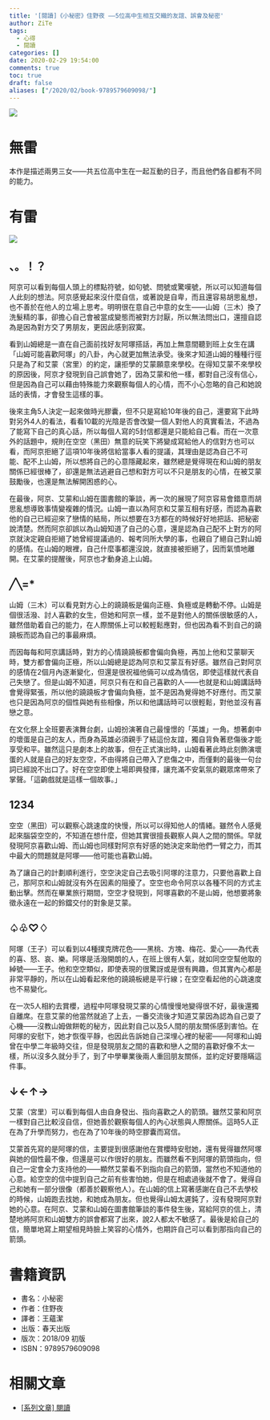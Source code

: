 ```yaml
---
title: '[閱讀]《小秘密》住野夜 ——5位高中生相互交織的友誼、誤會及秘密'
author: ZiTe
tags:
  - 心得
  - 閱讀
categories: []
date: 2020-02-29 19:54:00
comments: true
toc: true
draft: false
aliases: ["/2020/02/book-9789579609098/"]
---
```

![](https://1.bp.blogspot.com/-dyp4UAhn1ps/XonImPxgtAI/AAAAAAAACD4/IHfr0aL30LY-cjRsvlhCpZBp8H9Zbr-YACKgBGAsYHg/s640/DSC_0001.JPG)


# 無雷

本作是描述兩男三女——共五位高中生在一起互動的日子，而且他們各自都有不同的能力。

<!--more-->

# 有雷

![](https://1.bp.blogspot.com/-4PoRHEhBedE/XonImH80rYI/AAAAAAAACD4/yeznF4TpOd45uyNrJuD90WDcL6FdPkX8ACKgBGAsYHg/s640/DSC_0003.JPG)

## 、。！？

阿京可以看到每個人頭上的標點符號，如句號、問號或驚嘆號，所以可以知道每個人此刻的想法。阿京感覺起來沒什麼自信，或著說是自卑，而且還容易胡思亂想，也不善於在他人的立場上思考。明明很在意自己中意的女生——山姆（三木）換了洗髮精的事，卻擔心自己會被當成變態而被對方討厭，所以無法問出口，還擅自認為是因為對方交了男朋友，更因此感到寂寞。

看到山姆總是一直在自己面前找好友阿塚搭話，再加上無意間聽到班上女生在講「山姆可能喜歡阿塚」的八卦，內心就更加無法承受。後來才知道山姆的種種行徑只是為了和艾蒙（宮里）的約定，讓拒學的艾蒙願意來學校。在得知艾蒙不來學校的原因後，阿京才發現到自己誤會她了，因為艾蒙和他一樣，都對自己沒有信心，但是因為自己可以藉由特殊能力來觀察每個人的心情，而不小心忽略的自己和她說話的表情，才會發生這樣的事。

後來主角5人決定一起來做時光膠囊，但不只是寫給10年後的自己，還要寫下此時對另外4人的看法，看看10載的光陰是否會改變一個人對他人的真實看法，不過為了能寫下自己的真心話，所以每個人寫的5封信都還是只能給自己看。而在一次意外的話題中，規則在空空（黑田）無意的玩笑下將變成寫給他人的信對方也可以看，而阿京拒絕了這項10年後將信給當事人看的提議，其理由是認為自己不可能、配不上山姆，所以想將自己的心意隱藏起來，雖然總是覺得現在和山姆的朋友關係已經很棒了，卻還是無法逃避自己想和對方可以不只是朋友的心情，在被艾蒙鼓勵後，也還是無法解開困惑的心。

在最後，阿京、艾蒙和山姆在圖書館的筆談，再一次的展現了阿京容易會錯意而胡思亂想導致事情變複雜的情況。山姆一直以為阿京和艾蒙互相有好感，而認為喜歡他的自己已經迎來了戀情的結局，所以想要在3方都在的時候好好地把話、把秘密說清楚。然而阿京卻誤以為山姆知道了自己的心意，還是認為自己配不上對方的阿京就決定親自拒絕了她曾經提議過的、報考同所大學的事，也親自了絕自己對山姆的感情。在山姆的眼裡，自己什麼事都還沒說，就直接被拒絕了，因而氣憤地離開。在艾蒙的提醒後，阿京也才動身追上山姆。

## ╱╲=\*

山姆（三木）可以看見對方心上的蹺蹺板是偏向正極、負極或是轉動不停。山姆是個很活潑、討人喜歡的女生，但她和阿京一樣，並不是對他人的關係很敏感的人，雖然借助着自己的能力，在人際關係上可以較輕鬆應對，但也因為看不到自己的蹺蹺板而認為自己的事最麻煩。

而因每每和阿京講話時，對方的心情蹺蹺板都會偏向負極，再加上他和艾蒙聊天時，雙方都會偏向正極，所以山姆總是認為阿京和艾蒙互有好感。雖然自己對阿京的感情在2個月內逐漸變化，但還是很祝福他倆可以成為情侶，即使這樣就代表自己失戀了。但是山姆不知道，阿京只有在和自己喜歡的人——也就是和山姆講話時會覺得緊張，所以他的蹺蹺板才會偏向負極，並不是因為覺得她不好應付。而艾蒙也只是因為阿京的個性與她有些相像，所以和他講話時可以很輕鬆，對他並沒有喜戀之意。

在文化祭上全班要表演舞台劇，山姆扮演著自己最憧憬的「英雄」一角。想著劇中的壞蛋是自己的友人，而身為英雄必須親手了結這份友誼，獨自背負著悲傷後才能享受和平。雖然這只是劇本上的故事，但在正式演出時，山姆看著此時此刻飾演壞蛋的人就是自己的好友空空，不由得將自己帶入了悲傷之中，而僅剩的最後一句台詞已經說不出口了。好在空空即使上場即興發揮，讓充滿不安氣氛的觀眾席帶來了掌聲。「這齣戲就是這樣一個故事。」

## 1234

空空（黑田）可以觀察心跳速度的快慢，所以可以得知他人的情緒。雖然令人感覺起來腦袋空空的，不知道在想什麼，但她其實很擅長觀察人與人之間的關係。早就發現阿京喜歡山姆、而山姆也同樣對阿京有好感的她決定來助他們一臂之力，而其中最大的問題就是阿塚——他可能也喜歡山姆。

為了讓自己的計劃順利進行，空空決定自己去吸引阿塚的注意力，只要他喜歡上自己，那阿京和山姆就沒有外在因素的阻擾了。空空也命令阿京以各種不同的方式主動出擊。然而在畢業旅行期間，空空才發現到，阿塚喜歡的不是山姆，他想要將象徵永遠在一起的鈴鐺交付的對象是艾蒙。

## ♤♧♡♢

阿塚（王子）可以看到以4種撲克牌花色——黑桃、方塊、梅花、愛心——為代表的喜、怒、哀、樂。阿塚是活潑開朗的人，在班上很有人氣，就如同空空幫他取的綽號——王子。他和空空類似，即使表現的很驚訝或是很有興趣，但其實內心都是非常平靜的，所以在山姆看起來他的蹺蹺板總是平行線；在空空看起他的心跳速度也不易變化。

在一次5人相約去賞櫻，過程中阿塚發現艾蒙的心情慢慢地變得很不好，最後還獨自離席。在意艾蒙的他當然就追了上去，一番交流後才知道艾蒙因為認為自己耍了心機——沒教山姆做餅乾的秘方，因此對自己以及5人間的朋友關係感到害怕。在阿塚的安慰下，她才恢復平靜，也因此告訴她自己深埋心裡的秘密——阿塚和山姆曾在中學二年級時交往，但是發現朋友之間的喜歡和戀人之間的喜歡好像不太一樣，所以沒多久就分手了，到了中學畢業後兩人重回朋友關係，並約定好要隱瞞這件事。

## ↓←↑→

艾蒙（宮里）可以看到每個人由自身發出、指向喜歡之人的箭頭。雖然艾蒙和阿京一樣對自己比較沒自信，但她善於觀察每個人的內心狀態與人際關係。這時5人正在為了升學而努力，也在為了10年後的時空膠囊而寫信。

艾蒙首先寫的是阿塚的信，主要提到很感謝他在賞櫻時安慰她，還有覺得雖然阿塚與她的個性最不像，但還是可以作很好的朋友。而雖然看不到阿塚的箭頭指向，但自己一定會全力支持他的——顯然艾蒙看不到指向自己的箭頭，當然也不知道他的心意。給空空的信中提到自己之前有些害怕她，但是在相處過後就不會了。覺得自己和她有一部分很像（都善於觀察他人）。在山姆的信上寫著感謝在自己不去學校的時候，山姆跑去找她，和她成為朋友。但也覺得山姆太遲鈍了，沒有發現阿京對她的心意。在阿京、艾蒙和山姆在圖書館筆談的事件發生後，寫給阿京的信上，清楚地將阿京和山姆雙方的誤會都寫了出來，說2人都太不敏感了。最後是給自己的信，簡單地寫上期望相見時臉上笑容的心情外，也期許自己可以看到那指向自己的箭頭。

# 書籍資訊

*   書名：小秘密
*   作者：住野夜
*   譯者：王蘊潔
*   出版：春天出版
*   版次：2018/09 初版
*   ISBN：9789579609098

# 相關文章

* [\[系列文章\] 閱讀](/pages/serial/s-reading.html)
